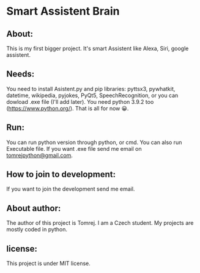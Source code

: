Smart Assistent Brain
==========

About:
---------------
This is my first bigger project. It's smart Assistent like Alexa, Siri, google assistent.

Needs:
---------------
You need to install Asistent.py and pip libraries: pyttsx3, pywhatkit, datetime, wikipedia, pyjokes, PyQt5, SpeechRecognition, or you can dowload .exe file (I'll add later). You need python 3.9.2 too (https://www.python.org/). That is all for now 😀.

Run:
---------------
You can run python version through python, or cmd. You can also run Executable file. If you want .exe file send me email on tomrejpython@gmail.com.

How to join to development:
---------------
If you want to join the development send me email.

About author:
--------------
The author of this project is Tomrej. I am a Czech student. My projects are mostly coded in python.

license:
--------------
This project is under MIT license.
